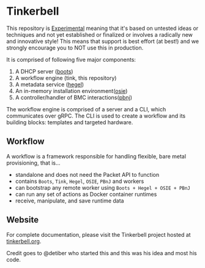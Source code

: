 # Tinkerbell

This repository is [Experimental](https://github.com/packethost/standards/blob/master/experimental-statement.md) meaning that it's based on untested ideas or techniques and not yet established or finalized or involves a radically new and innovative style! This means that support is best effort (at best!) and we strongly encourage you to NOT use this in production.

It is comprised of following five major components:

1.  A DHCP server ([boots](https://github.com/tinkerbell/boots))
2.  A workflow engine (tink, this repository)
3.  A metadata service ([hegel](https://github.com/tinkerbell/hegel))
4.  An in-memory installation environment([osie](https://github.com/tinkerbell/osie))
5.  A controller/handler of BMC interactions([pbnj](https://github.com/tinkerbell/pbnj))

The workflow engine is comprised of a server and a CLI, which communicates over gRPC.
The CLI is used to create a workflow and its building blocks: templates and targeted hardware.

## Workflow

A workflow is a framework responsible for handling flexible, bare metal provisioning, that is...

-   standalone and does not need the Packet API to function
-   contains `Boots`, `Tink`, `Hegel`, `OSIE`, `PBnJ` and workers
-   can bootstrap any remote worker using `Boots + Hegel + OSIE + PBnJ`
-   can run any set of actions as Docker container runtimes
-   receive, manipulate, and save runtime data

## Website

For complete documentation, please visit the Tinkerbell project hosted at [tinkerbell.org](https://tinkerbell.org).

Credit goes to @detiber who started this and this was his idea and most his code.
